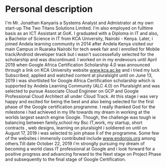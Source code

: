 # Personal description
I'm Mr. Jonathan Kanyaris a Systems Analyst and Admistrator at my own start-up The Two Titans Solutions Limited. I'm also employed on fulltime basis as an ICT Assistant at GoK. I graduated with a Diploma  in IT and also, a Bachelor of Science in IT from KCA University, Nairobi - Kenya. Later, i joined Andela learning community in 2014 after Andela Kenya visited our main Campus in Ruaraka Nairobi for tech week fair and i enrolled for Mobile track/Android developer track but i wasn't successefully selected for the scholarship and was discontinued. I worked on in my endevours until April 2019 when Google Africa Certification Scholarship 4.0 was announced through a link on KCA University website www.kca.ac.ke and i tried my luck Subscribed, applied and watched content at pluralsight until on June 13, 2019 i was shortlisted for Google Africa Certification scholarship which is supported by Andela Learning Community (ALC 4.0) on Pluralsight and was selected to pursue Associate Cloud Engineer on GCP and Google Professional Cloud Architect all under Cloud Track. At this stage i was very happy and excited for being the best and also being selected for the first phase of the Google certification programme. I really thanked God for the milestone i had achieved in my life towards my dream in working at the worlds largest search engine Google. Though, the challenge was tough ie balancing between family,school my Bsc IT,work, my startup, short contracts , web designs, learning on pluralsight i soldiered on until on August 17, 2019 i was selected to join phase II of the programme. Some few of the websites i immensily contributed include www.endorois.org among others.Till date October 22, 2019 i'm stronglly pursuing my dream of becoming a world class IT professional at Google and i look forward for a positive progress and advancing forward to the Next stage on Project Phase and subsequently to the final stage of Google Certification.
